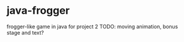 # java-frogger
frogger-like game in java for project 2
TODO: moving animation, bonus stage and text?
